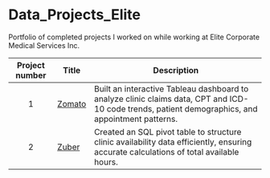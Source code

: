 # Data_Projects_Elite
Portfolio of completed projects I worked on while working at Elite Corporate Medical Services Inc.

| Project number | Title | Description |
| :-----------: | ----------- |----------- |
| 1 | [Zomato](https://github.com/simrandulai/Data_projects_TripleTen/tree/main/Zomato) | Built an interactive Tableau dashboard to analyze clinic claims data, CPT and ICD-10 code trends, patient demographics, and appointment patterns. | |
| 2 | <a href='https://github.com/simrandulai/Data_projects_TripleTen/tree/main/Zuber' target=_blank><u>Zuber</u></a> | Created an SQL pivot table to structure clinic availability data efficiently, ensuring accurate calculations of total available hours. |
